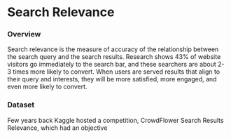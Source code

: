 # Search Relevance

### Overview
Search relevance is the measure of accuracy of the relationship between the search query and the search results. Research shows 43% of website visitors go immediately 
to the search bar, and these searchers are about 2-3 times more likely to convert. When users are served results that align to their query and interests, they will be 
more satisfied, more engaged, and even more likely to convert.

### Dataset
Few years back Kaggle hosted a competition, CrowdFlower Search Results Relevance, which had an objective  
